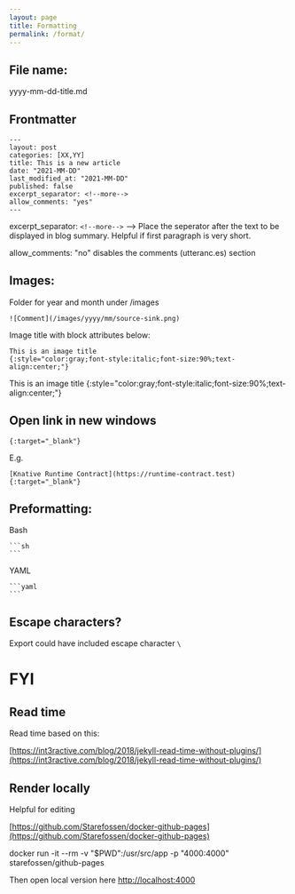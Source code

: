 ```yaml
---
layout: page
title: Formatting
permalink: /format/
---
```



## File name:

yyyy-mm-dd-title.md

## Frontmatter
```
---
layout: post
categories: [XX,YY]
title: This is a new article
date: "2021-MM-DD"
last_modified_at: "2021-MM-DD"
published: false
excerpt_separator: <!--more-->
allow_comments: "yes"
---
```

excerpt_separator: `<!--more-->`  --> Place the seperator after the text to be displayed in blog summary. Helpful if first paragraph is very short.  

allow_comments: "no" disables the comments (utteranc.es) section

## Images:

Folder for year and month under /images

`![Comment](/images/yyyy/mm/source-sink.png)`

Image title with block attributes below:

```
This is an image title
{:style="color:gray;font-style:italic;font-size:90%;text-align:center;"}
```
This is an image title
{:style="color:gray;font-style:italic;font-size:90%;text-align:center;"}


## Open link in new windows

`{:target="_blank"}`

E.g.

`[Knative Runtime Contract](https://runtime-contract.test){:target="_blank"}`

## Preformatting:

Bash

	```sh
	```

YAML

	```yaml
	```

## Escape characters?

Export could have included escape character `\` 

# FYI

## Read time

Read time based on this:

[https://int3ractive.com/blog/2018/jekyll-read-time-without-plugins/](https://int3ractive.com/blog/2018/jekyll-read-time-without-plugins/)

## Render locally

Helpful for editing

[https://github.com/Starefossen/docker-github-pages](https://github.com/Starefossen/docker-github-pages)

docker run -it --rm -v "$PWD":/usr/src/app -p "4000:4000" starefossen/github-pages

Then open local version here [http://localhost:4000](http://localhost:4000)
